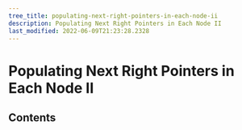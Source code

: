 ```yaml
---
tree_title: populating-next-right-pointers-in-each-node-ii
description: Populating Next Right Pointers in Each Node II
last_modified: 2022-06-09T21:23:28.2328
---
```


# Populating Next Right Pointers in Each Node II

## Contents
